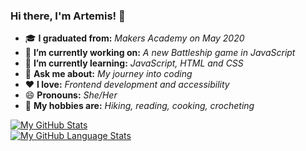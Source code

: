 ### Hi there, I'm Artemis! 👋

<!--
**artemis-p/artemis-p** is a ✨ _special_ ✨ repository because its `README.md` (this file) appears on your GitHub profile.
-->

- 🎓 **I graduated from:** _Makers Academy on May 2020_
- 🔭 **I’m currently working on:** _A new Battleship game in JavaScript_
- 🌱 **I’m currently learning:** _JavaScript, HTML and CSS_
- 💬 **Ask me about:** _My journey into coding_ 
- ❤ **I love:** _Frontend development and accessibility_
- 😄 **Pronouns:** _She/Her_ 
- 🌄 **My hobbies are:** _Hiking, reading, cooking, crocheting_

[![My GitHub Stats](https://github-readme-stats.vercel.app/api?username=artemis-p&show_icons=true&theme=jolly&count_private=true)]() <br>
[![My GitHub Language Stats](https://github-readme-stats.vercel.app/api/top-langs/?username=artemis-p&layout=compact&langs_count=5&theme=jolly)]()

